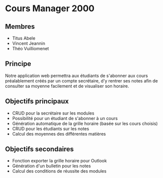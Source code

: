 # Cours Manager 2000

## Membres
 - Titus Abele
 - Vincent Jeannin
 - Théo Vuilliomenet

## Principe
Notre application web permettra aux étudiants de s'abonner aux cours préalablement créés par un compte secrétaire, d'y rentrer ses notes afin de consulter sa moyenne facilement et de visualiser son horaire.

## Objectifs principaux
 - CRUD pour la secrétaire sur les modules
 - Possibilité pour un étudiant de s'abonner à un cours
 - Génération automatique de la grille horaire (basée sur les cours choisis)
 - CRUD pour les étudiants sur les notes
 - Calcul des moyennes des différentes matières

## Objectifs secondaires
 - Fonction exporter la grille horaire pour Outlook
 - Génération d'un bulletin pour les notes
 - Calcul des conditions de réussite des modules 
